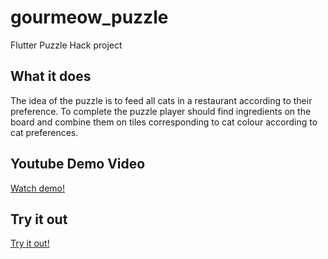 # gourmeow_puzzle
Flutter Puzzle Hack project

## What it does
The idea of the puzzle is to feed all cats in a restaurant according to their preference. To complete the puzzle player should find ingredients on the board and combine them on tiles corresponding to cat colour according to cat preferences.

## Youtube Demo Video
[Watch demo!](https://youtu.be/N7QM10K35RY)

## Try it out
[Try it out!](https://marinakostenko.github.io/)
 



